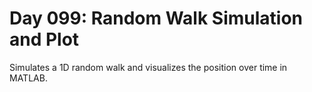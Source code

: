 # Day 099: Random Walk Simulation and Plot

Simulates a 1D random walk and visualizes the position over time in MATLAB.
